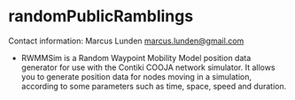 randomPublicRamblings
=====================
Contact information: Marcus Lunden <marcus.lunden@gmail.com>

* RWMMSim is a Random Waypoint Mobility Model position data generator for use with
the Contiki COOJA network simulator. It allows you to generate position data for
nodes moving in a simulation, according to some parameters such as time, space, 
speed and duration.




